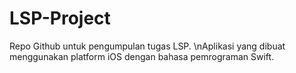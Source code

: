 # LSP-Project

Repo Github untuk pengumpulan tugas LSP.
\nAplikasi yang dibuat menggunakan platform iOS dengan bahasa pemrograman Swift.
